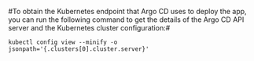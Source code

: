 #To obtain the Kubernetes endpoint that Argo CD uses to deploy the app, you can run the following command to get the details of the Argo CD API server and the Kubernetes cluster configuration:#
```
kubectl config view --minify -o jsonpath='{.clusters[0].cluster.server}'
```
